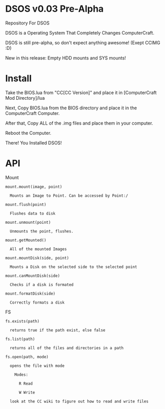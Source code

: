 DSOS v0.03 Pre-Alpha
====

Repository For DSOS

DSOS is a Operating System That Completely Changes ComputerCraft.

DSOS is still pre-alpha, so don't expect anything awesome! (Exept CCIMG :D)

New in this release: Empty HDD mounts and SYS mounts!

Install
=======

Take the BIOS.lua from "CC[CC Version]" and place it in [ComputerCraft Mod Directory]/lua

Next, Copy BIOS.lua from the BIOS directory and place it in the ComputerCraft Computer.

After that, Copy ALL of the .img files and place them in your computer.

Reboot the Computer.

There! You Installed DSOS!

API
===

  Mount


    mount.mount(image, point)

      Mounts an Image to Point. Can be accessed by Point:/

    mount.flush(point)

      Flushes data to disk

    mount.unmount(point)

      Unmounts the point, flushes.

    mount.getMounted()

      All of the mounted Images

    mount.mountDisk(side, point)

      Mounts a Disk on the selected side to the selected point

    mount.canMountDisk(side)

      Checks if a disk is formated

    mount.formatDisk(side)

      Correctly formats a disk

  FS


    fs.exists(path)

      returns true if the path exist, else false

    fs.list(path)

      returns all of the files and directories in a path

    fs.open(path, mode)

      opens the file with mode

        Modes:

          R Read

          W Write

      look at the CC wiki to figure out how to read and write files
